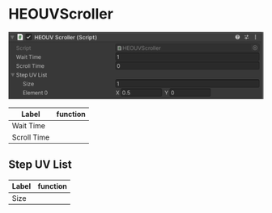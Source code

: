 # HEOUVScroller

![HEOUVScroller](img/HEOUVScroller.png)

| Label | function |
| ---- | ---- |
| Wait Time | |
| Scroll Time | |

## Step UV List
| Label | function |
| ---- | ---- | 
| Size | | 